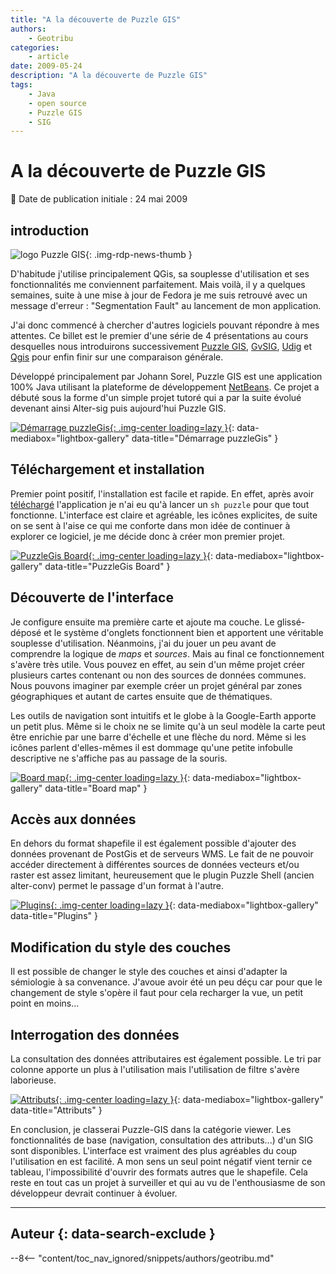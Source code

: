 ```yaml
---
title: "A la découverte de Puzzle GIS"
authors:
    - Geotribu
categories:
    - article
date: 2009-05-24
description: "A la découverte de Puzzle GIS"
tags:
    - Java
    - open source
    - Puzzle GIS
    - SIG
---
```


# A la découverte de Puzzle GIS

:calendar: Date de publication initiale : 24 mai 2009

## introduction

![logo Puzzle GIS](https://cdn.geotribu.fr/img/logos-icones/logiciels_librairies/puzzle_gis.gif "logo Puzzle GIS"){: .img-rdp-news-thumb }

D'habitude j'utilise principalement QGis, sa souplesse d'utilisation et ses fonctionnalités me conviennent parfaitement. Mais voilà, il y a quelques semaines, suite à une mise à jour de Fedora je me suis retrouvé avec un message d'erreur : "Segmentation Fault" au lancement de mon application.  

J'ai donc commencé à chercher d'autres logiciels pouvant répondre à mes attentes. Ce billet est le premier d'une série de 4 présentations au cours desquelles nous introduirons successivement [Puzzle GIS](http://puzzle-gis.codehaus.org/index.html), [GvSIG](http://www.gvsig.gva.es/), [Udig](http://udig.refractions.net/) et [Qgis](http://www.qgis.org/) pour enfin finir sur une comparaison générale.

Développé principalement par Johann Sorel, Puzzle GIS est une application 100% Java utilisant la plateforme de développement [NetBeans](http://www.netbeans.org/). Ce projet a débuté sous la forme d'un simple projet tutoré qui a par la suite évolué devenant ainsi Alter-sig puis aujourd'hui Puzzle GIS.

[![Démarrage puzzleGis](https://cdn.geotribu.fr/img/articles-blog-rdp/articles/2009/demarrage_puzzleGis.png "Démarrage puzzleGis"){: .img-center loading=lazy }](https://cdn.geotribu.fr/img/articles-blog-rdp/articles/2009/demarrage_puzzleGis.png){: data-mediabox="lightbox-gallery" data-title="Démarrage puzzleGis" }

## Téléchargement et installation

Premier point positif, l'installation est facile et rapide. En effet, après avoir [téléchargé](http://puzzle-gis.codehaus.org/download.html) l'application je n'ai eu qu'à lancer un `sh puzzle` pour que tout fonctionne. L'interface est claire et agréable, les icônes explicites, de suite on se sent à l'aise ce qui me conforte dans mon idée de continuer à explorer ce logiciel, je me décide donc à créer mon premier projet.

[![PuzzleGis Board](https://cdn.geotribu.fr/img/articles-blog-rdp/articles/2009/puzzleGis-Board.png "PuzzleGis Board"){: .img-center loading=lazy }](https://cdn.geotribu.fr/img/articles-blog-rdp/articles/2009/puzzleGis-Board.png){: data-mediabox="lightbox-gallery" data-title="PuzzleGis Board" }

## Découverte de l'interface

Je configure ensuite ma première carte et ajoute ma couche. Le glissé-déposé et le système d'onglets fonctionnent bien et apportent une véritable souplesse d'utilisation. Néanmoins, j'ai du jouer un peu avant de comprendre la logique de *maps* et *sources*. Mais au final ce fonctionnement s'avère très utile. Vous pouvez en effet, au sein d'un même projet créer plusieurs cartes contenant ou non des sources de données communes. Nous pouvons imaginer par exemple créer un projet général par zones géographiques et autant de cartes ensuite que de thématiques.

Les outils de navigation sont intuitifs et le globe à la Google-Earth apporte un petit plus. Même si le choix ne se limite qu'à un seul modèle la carte peut être enrichie par une barre d'échelle et une flèche du nord. Même si les icônes parlent d'elles-mêmes il est dommage qu'une petite infobulle descriptive ne s'affiche pas au passage de la souris.

[![Board map](https://cdn.geotribu.fr/img/articles-blog-rdp/articles/2009/board_map.png "Board map"){: .img-center loading=lazy }](https://cdn.geotribu.fr/img/articles-blog-rdp/articles/2009/board_map.png){: data-mediabox="lightbox-gallery" data-title="Board map" }

## Accès aux données

En dehors du format shapefile il est également possible d'ajouter des données provenant de PostGis et de serveurs WMS. Le fait de ne pouvoir accéder directement à différentes sources de données vecteurs et/ou raster est assez limitant, heureusement que le plugin Puzzle Shell (ancien alter-conv) permet le passage d'un format à l'autre.

[![Plugins](https://cdn.geotribu.fr/img/articles-blog-rdp/articles/2009/plugins.png "Plugins"){: .img-center loading=lazy }](https://cdn.geotribu.fr/img/articles-blog-rdp/articles/2009/plugins.png){: data-mediabox="lightbox-gallery" data-title="Plugins" }

## Modification du style des couches

Il est possible de changer le style des couches et ainsi d'adapter la sémiologie à sa convenance. J'avoue avoir été un peu déçu car pour que le changement de style s'opère il faut pour cela recharger la vue, un petit point en moins...

## Interrogation des données

La consultation des données attributaires est également possible. Le tri par colonne apporte un plus à l'utilisation mais l'utilisation de filtre s'avère laborieuse.

[![Attributs](https://cdn.geotribu.fr/img/articles-blog-rdp/articles/2009/attributs.png "Attributs"){: .img-center loading=lazy }](https://cdn.geotribu.fr/img/articles-blog-rdp/articles/2009/attributs.png){: data-mediabox="lightbox-gallery" data-title="Attributs" }

En conclusion, je classerai Puzzle-GIS dans la catégorie viewer. Les fonctionnalités de base (navigation, consultation des attributs...) d'un SIG sont disponibles. L'interface est vraiment des plus agréables du coup l'utilisation en est facilité. A mon sens un seul point négatif vient ternir ce tableau, l'impossibilité d'ouvrir des formats autres que le shapefile. Cela reste en tout cas un projet à surveiller et qui au vu de l'enthousiasme de son développeur devrait continuer à évoluer.

----

## Auteur {: data-search-exclude }

--8<-- "content/toc_nav_ignored/snippets/authors/geotribu.md"
